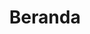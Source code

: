 ---
title: Beranda
layout: layout.njk
description: SMPIT Daarut Tarbiyah Indonesia - Membangun peradaban islam Rahmatan Lil' Aalamiin
content_blocks:
  - type: text_block
    title: Selamat Datang
    content: SMPIT Daarut Tarbiyah Indonesia adalah lembaga pendidikan yang berkomitmen untuk membentuk generasi muslim yang berkarakter, cerdas, dan berprestasi.
  - type: visi_misi_block
  - type: fasilitas_block
  - type: quote_block
    title: Kutipan Inspiratif
    keyword: ilmu
    auto_refresh: true
    refresh_interval: 30
  - type: maps_block
    title: Lokasi Kami
---